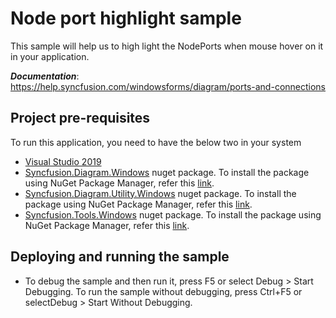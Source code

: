 # Node port highlight sample

This sample will help us to high light the NodePorts when mouse hover on it in your application.

__*Documentation*__: https://help.syncfusion.com/windowsforms/diagram/ports-and-connections

## Project pre-requisites
To run this application, you need to have the below two in your system

* [Visual Studio 2019](https://www.visualstudio.com/wpf-vs)
* [Syncfusion.Diagram.Windows](https://www.nuget.org/packages/Syncfusion.Diagram.Windows/) nuget package. To install the package using NuGet Package Manager, refer this [link](https://docs.microsoft.com/en-us/nuget/quickstart/install-and-use-a-package-in-visual-studio#nuget-package-manager).
* [Syncfusion.Diagram.Utility.Windows](https://www.nuget.org/packages/Syncfusion.Diagram.Utility.Windows/) nuget package. To install the package using NuGet Package Manager, refer this [link](https://docs.microsoft.com/en-us/nuget/quickstart/install-and-use-a-package-in-visual-studio#nuget-package-manager).
* [Syncfusion.Tools.Windows](https://www.nuget.org/packages/Syncfusion.Tools.Windows/) nuget package. To install the package using NuGet Package Manager, refer this [link](https://docs.microsoft.com/en-us/nuget/quickstart/install-and-use-a-package-in-visual-studio#nuget-package-manager).

## Deploying and running the sample
* To debug the sample and then run it, press F5 or select Debug > Start Debugging. To run the sample without debugging, press Ctrl+F5 or selectDebug > Start Without Debugging.
